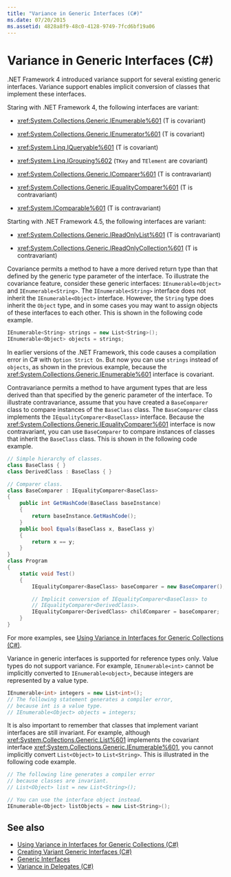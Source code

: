 ```yaml
---
title: "Variance in Generic Interfaces (C#)"
ms.date: 07/20/2015
ms.assetid: 4828a8f9-48c0-4128-9749-7fcd6bf19a06
---
```


# Variance in Generic Interfaces (C#)

.NET Framework 4 introduced variance support for several existing generic interfaces. Variance support enables implicit conversion of classes that implement these interfaces. 

Staring with .NET Framework 4, the following interfaces are variant:

- <xref:System.Collections.Generic.IEnumerable%601> (T is covariant)

- <xref:System.Collections.Generic.IEnumerator%601> (T is covariant)

- <xref:System.Linq.IQueryable%601> (T is covariant)

- <xref:System.Linq.IGrouping%602> (`TKey` and `TElement` are covariant)

- <xref:System.Collections.Generic.IComparer%601> (T is contravariant)

- <xref:System.Collections.Generic.IEqualityComparer%601> (T is contravariant)

- <xref:System.IComparable%601> (T is contravariant)

Starting with .NET Framework 4.5, the following interfaces are variant:

- <xref:System.Collections.Generic.IReadOnlyList%601> (T is contravariant)

- <xref:System.Collections.Generic.IReadOnlyCollection%601> (T is contravariant)

Covariance permits a method to have a more derived return type than that defined by the generic type parameter of the interface. To illustrate the covariance feature, consider these generic interfaces: `IEnumerable<Object>` and `IEnumerable<String>`. The `IEnumerable<String>` interface does not inherit the `IEnumerable<Object>` interface. However, the `String` type does inherit the `Object` type, and in some cases you may want to assign objects of these interfaces to each other. This is shown in the following code example.

```csharp
IEnumerable<String> strings = new List<String>();
IEnumerable<Object> objects = strings;
```

In earlier versions of the .NET Framework, this code causes a compilation error in C# with `Option Strict On`. But now you can use `strings` instead of `objects`, as shown in the previous example, because the <xref:System.Collections.Generic.IEnumerable%601> interface is covariant.

Contravariance permits a method to have argument types that are less derived than that specified by the generic parameter of the interface. To illustrate contravariance, assume that you have created a `BaseComparer` class to compare instances of the `BaseClass` class. The `BaseComparer` class implements the `IEqualityComparer<BaseClass>` interface. Because the <xref:System.Collections.Generic.IEqualityComparer%601> interface is now contravariant, you can use `BaseComparer` to compare instances of classes that inherit the `BaseClass` class. This is shown in the following code example.

```csharp
// Simple hierarchy of classes.
class BaseClass { }
class DerivedClass : BaseClass { }

// Comparer class.
class BaseComparer : IEqualityComparer<BaseClass>
{
    public int GetHashCode(BaseClass baseInstance)
    {
        return baseInstance.GetHashCode();
    }
    public bool Equals(BaseClass x, BaseClass y)
    {
        return x == y;
    }
}
class Program
{
    static void Test()
    {
        IEqualityComparer<BaseClass> baseComparer = new BaseComparer();

        // Implicit conversion of IEqualityComparer<BaseClass> to
        // IEqualityComparer<DerivedClass>.
        IEqualityComparer<DerivedClass> childComparer = baseComparer;
    }
}
```

For more examples, see [Using Variance in Interfaces for Generic Collections (C#)](../../../../csharp/programming-guide/concepts/covariance-contravariance/using-variance-in-interfaces-for-generic-collections.md).

Variance in generic interfaces is supported for reference types only. Value types do not support variance. For example, `IEnumerable<int>` cannot be implicitly converted to `IEnumerable<object>`, because integers are represented by a value type.

```csharp
IEnumerable<int> integers = new List<int>();
// The following statement generates a compiler error,
// because int is a value type.
// IEnumerable<Object> objects = integers;
```

It is also important to remember that classes that implement variant interfaces are still invariant. For example, although <xref:System.Collections.Generic.List%601> implements the covariant interface <xref:System.Collections.Generic.IEnumerable%601>, you cannot implicitly convert `List<Object>` to `List<String>`. This is illustrated in the following code example.

```csharp
// The following line generates a compiler error
// because classes are invariant.
// List<Object> list = new List<String>();

// You can use the interface object instead.
IEnumerable<Object> listObjects = new List<String>();
```

## See also

- [Using Variance in Interfaces for Generic Collections (C#)](../../../../csharp/programming-guide/concepts/covariance-contravariance/using-variance-in-interfaces-for-generic-collections.md)
- [Creating Variant Generic Interfaces (C#)](../../../../csharp/programming-guide/concepts/covariance-contravariance/creating-variant-generic-interfaces.md)
- [Generic Interfaces](../../../../standard/generics/interfaces.md)
- [Variance in Delegates (C#)](../../../../csharp/programming-guide/concepts/covariance-contravariance/variance-in-delegates.md)
